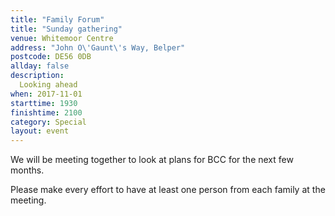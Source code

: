 ```yaml
---
title: "Family Forum"
title: "Sunday gathering"
venue: Whitemoor Centre
address: "John O\'Gaunt\'s Way, Belper"
postcode: DE56 0DB
allday: false
description: 
  Looking ahead
when: 2017-11-01
starttime: 1930
finishtime: 2100
category: Special
layout: event
---
```

We will be meeting together to look at plans for BCC for the next few months.

Please make every effort to have at least one person from each family at the meeting.
